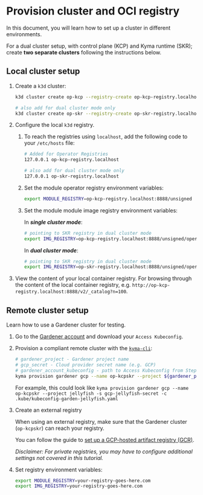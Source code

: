 # Provision cluster and OCI registry

In this document, you will learn how to set up a cluster in different environments.

For a dual cluster setup, with control plane (KCP) and Kyma runtime (SKR); create **two separate clusters** following the instructions below.

## Local cluster setup

1. Create a `k3d` cluster:

   ```sh
   k3d cluster create op-kcp --registry-create op-kcp-registry.localhost:0.0.0.0:8888
   
   # also add for dual cluster mode only
   k3d cluster create op-skr --registry-create op-skr-registry.localhost:0.0.0.0:8888
   ```
2. Configure the local `k3d` registry. 
   1. To reach the registries using `localhost`, add the following code to your `/etc/hosts` file:

      ```sh
      # Added for Operator Registries
      127.0.0.1 op-kcp-registry.localhost
   
      # also add for dual cluster mode only
      127.0.0.1 op-skr-registry.localhost
      ```

   2. Set the module operator registry environment variables:

      ```sh
      export MODULE_REGISTRY=op-kcp-registry.localhost:8888/unsigned 
      ```
   3. Set the module module image registry environment variables:
      
      In **_single cluster mode_**:
      ```sh
      # pointing to SKR registry in dual cluster mode  
      export IMG_REGISTRY=op-kcp-registry.localhost:8888/unsigned/operator-images
      ```
      In **_dual cluster mode_**:
      ```sh
      # pointing to SKR registry in dual cluster mode
      export IMG_REGISTRY=op-skr-registry.localhost:8888/unsigned/operator-images
      ```

3. View the content of your local container registry. For browsing through the content of the local container registry, e.g. `http://op-kcp-registry.localhost:8888/v2/_catalog?n=100`.


## Remote cluster setup

Learn how to use a Gardener cluster for testing.

1. Go to the [Gardener account](https://dashboard.garden.canary.k8s.ondemand.com/account) and download your `Access Kubeconfig`.

2. Provision a compliant remote cluster with the [`kyma-cli`](https://github.com/kyma-project/cli):

   ```sh
   # gardener_project - Gardener project name
   # gcp_secret - Cloud provider secret name (e.g. GCP)
   # gardener_account_kubeconfig - path to Access Kubeconfig from Step 1
   kyma provision gardener gcp --name op-kcpskr --project ${gardener_project} -s ${gcp_secret} -c ${gardener_account_kubeconfig}
   ```

   For example, this could look like `kyma provision gardener gcp --name op-kcpskr --project jellyfish -s gcp-jellyfish-secret -c .kube/kubeconfig-garden-jellyfish.yaml`

3. Create an external registry

   When using an external registry, make sure that the Gardener cluster (`op-kcpskr`) can reach your registry.

   You can follow the guide to [set up a GCP-hosted artifact registry (GCR)](prepare-gcr-registry.md).

   _Disclaimer: For private registries, you may have to configure additional settings not covered in this tutorial._

4. Set registry environment variables:

   ```sh
   export MODULE_REGISTRY=your-registry-goes-here.com
   export IMG_REGISTRY=your-registry-goes-here.com
   ```